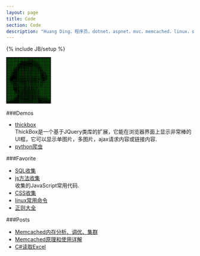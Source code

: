 ```yaml
---
layout: page
title: Code
section: Code
description: "Huang Ding，程序员，dotnet，aspnet，mvc，memcached，linux，sql"
---
```

{% include JB/setup %}

<img class="inset right" title="Huang Ding" src="/assets/images/me_matrix.png" alt="Huang Ding in the Matrix" width="120px">

###Demos
-   [thickbox](/code/thickbox-use.html)  
	ThickBox是一个基于JQuery类库的扩展，它能在浏览器界面上显示非常棒的UI框，它可以显示单图片，多图片，ajax请求内容或链接内容.
-	[python爬虫](/code/python-crawl-pages.html)

###Favorite
-   [SQL收集](/code/sql-collection.html)
-   [js方法收集](/code/js-method-collection.html)  
    收集的JavaScript常用代码.
-   [CSS收集](/code/css-collection.html)
-   [linux常用命令](/code/linux-command.html)
-   [正则大全](/code/preg.html)

###Posts
-   [Memcached内存分析、调优、集群](/code/memcached-memory-analysis-tuning-clustering.html)
-	[Memcached原理和使用详解](/code/memcached-principle-and-use-detailed.html)
-	[C#读取Excel](/code/csharp-excel.html)